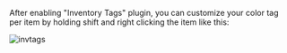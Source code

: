 After enabling "Inventory Tags" plugin, you can customize your color tag per item by holding shift and right clicking the item like this:

![invtags](https://cdn.discordapp.com/attachments/909197220883095653/994721325904040038/RuneLite_6hB4QmeSVT.gif)
